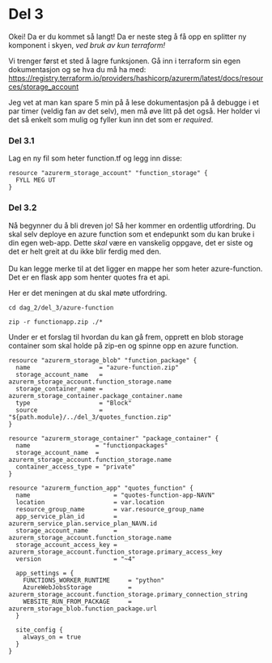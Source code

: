 # Del 3

Okei! Da er du kommet så langt! Da er neste steg å få opp en splitter ny komponent i skyen, *ved bruk av kun terraform!*

Vi trenger først et sted å lagre funksjonen. Gå inn i terraform sin egen dokumentasjon og se hva du må ha med:
https://registry.terraform.io/providers/hashicorp/azurerm/latest/docs/resources/storage_account

Jeg vet at man kan spare 5 min på å lese dokumentasjon på å debugge i et par timer (veldig fan av det selv), men må øve litt på det også. Her holder vi det så enkelt som mulig og fyller kun inn det som er *required*.

### Del 3.1
Lag en ny fil som heter function.tf og legg inn disse:
```
resource "azurerm_storage_account" "function_storage" {
  FYLL MEG UT
}
```

### Del 3.2
Nå begynner du å bli dreven jo! Så her kommer en ordentlig utfordring. Du skal selv deploye en azure function som et endepunkt som du kan bruke i din egen web-app. Dette *skal* være en vanskelig oppgave, det er siste og det er helt greit at du ikke blir ferdig med den.  <br/> <br/>
Du kan legge merke til at det ligger en mappe her som heter azure-function. Det er en flask app som henter quotes fra et api. 

Her er det meningen at du skal møte utfordring.
```
cd dag_2/del_3/azure-function
```
```
zip -r functionapp.zip ./*
```



Under er et forslag til hvordan du kan gå frem, opprett en blob storage container som skal holde på zip-en og spinne opp en azure function.
```
resource "azurerm_storage_blob" "function_package" {
  name                   = "azure-function.zip"
  storage_account_name   = azurerm_storage_account.function_storage.name
  storage_container_name = azurerm_storage_container.package_container.name
  type                   = "Block"
  source                 = "${path.module}/../del_3/quotes_function.zip"
}

resource "azurerm_storage_container" "package_container" {
  name                  = "functionpackages"
  storage_account_name  = azurerm_storage_account.function_storage.name
  container_access_type = "private"
}

resource "azurerm_function_app" "quotes_function" {
  name                       = "quotes-function-app-NAVN"
  location                   = var.location
  resource_group_name        = var.resource_group_name
  app_service_plan_id        = azurerm_service_plan.service_plan_NAVN.id
  storage_account_name       = azurerm_storage_account.function_storage.name
  storage_account_access_key = azurerm_storage_account.function_storage.primary_access_key
  version                    = "~4"

  app_settings = {
    FUNCTIONS_WORKER_RUNTIME     = "python"
    AzureWebJobsStorage          = azurerm_storage_account.function_storage.primary_connection_string
    WEBSITE_RUN_FROM_PACKAGE     = azurerm_storage_blob.function_package.url
  }

  site_config {
    always_on = true
  }
}

```
